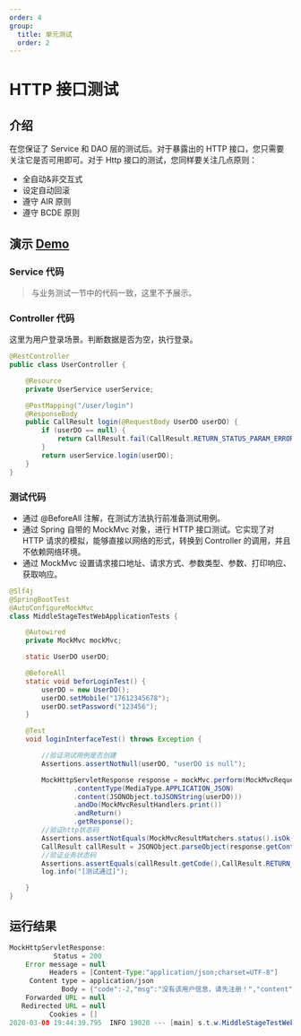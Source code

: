 ```yaml
---
order: 4
group:
  title: 单元测试
  order: 2
---
```


# HTTP 接口测试

## 介绍

在您保证了 Service 和 DAO 层的测试后。对于暴露出的 HTTP 接口，您只需要关注它是否可用即可。对于 Http 接口的测试，您同样要关注几点原则：

- 全自动&非交互式
- 设定自动回滚
- 遵守 AIR 原则
- 遵守 BCDE 原则

## 演示 [Demo](https://github.com/xiyun-international/java-unit-docs/tree/master/source/middle-stage-test-web)

### Service 代码

> 与业务测试一节中的代码一致，这里不予展示。

### Controller 代码

这里为用户登录场景。判断数据是否为空，执行登录。

```java
@RestController
public class UserController {

    @Resource
    private UserService userService;

    @PostMapping("/user/login")
    @ResponseBody
    public CallResult login(@RequestBody UserDO userDO) {
        if (userDO == null) {
            return CallResult.fail(CallResult.RETURN_STATUS_PARAM_ERROR, "参数异常，请检查参数！");
        }
        return userService.login(userDO);
    }
}
```

### 测试代码

- 通过 @BeforeAll 注解，在测试方法执行前准备测试用例。
- 通过 Spring 自带的 MockMvc 对象，进行 HTTP 接口测试。它实现了对 HTTP 请求的模拟，能够直接以网络的形式，转换到 Controller 的调用，并且不依赖网络环境。
- 通过 MockMvc 设置请求接口地址、请求方式、参数类型、参数、打印响应、获取响应。

```java
@Slf4j
@SpringBootTest
@AutoConfigureMockMvc
class MiddleStageTestWebApplicationTests {

    @Autowired
    private MockMvc mockMvc;

    static UserDO userDO;

    @BeforeAll
    static void beforLoginTest() {
        userDO = new UserDO();
        userDO.setMobile("17612345678");
        userDO.setPassword("123456");
    }

    @Test
    void loginInterfaceTest() throws Exception {

        //验证测试用例是否创建
        Assertions.assertNotNull(userDO, "userDO is null");

        MockHttpServletResponse response = mockMvc.perform(MockMvcRequestBuilders.post("/user/login")
                .contentType(MediaType.APPLICATION_JSON)
                .content(JSONObject.toJSONString(userDO)))
                .andDo(MockMvcResultHandlers.print())
                .andReturn()
                .getResponse();
        //验证http状态码
        Assertions.assertNotEquals(MockMvcResultMatchers.status().isOk(), response.getStatus());
        CallResult callResult = JSONObject.parseObject(response.getContentAsString(), CallResult.class);
        //验证业务状态码
        Assertions.assertEquals(callResult.getCode(),CallResult.RETURN_STATUS_UNREGISTERED);
        log.info("[测试通过]");

    }
}
```

## 运行结果

```java
MockHttpServletResponse:
           Status = 200
    Error message = null
          Headers = [Content-Type:"application/json;charset=UTF-8"]
     Content type = application/json
             Body = {"code":-2,"msg":"没有该用户信息，请先注册！","content":null}
    Forwarded URL = null
   Redirected URL = null
          Cookies = []
2020-03-08 19:44:39.795  INFO 19020 --- [main] s.t.w.MiddleStageTestWebApplicationTests : [测试通过]

```
